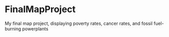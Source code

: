 # FinalMapProject
My final map project, displaying poverty rates, cancer rates, and fossil fuel-burning powerplants

